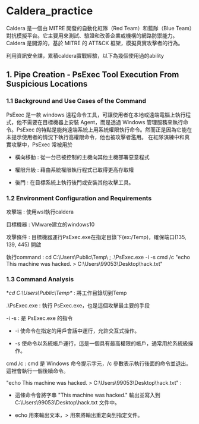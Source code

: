 # Caldera_practice
Caldera 是一個由 MITRE 開發的自動化紅隊（Red Team）和藍隊（Blue Team）對抗模擬平台。它主要用來測試、驗證和改善企業或機構的網路防禦能力。Caldera 是開源的，基於 MITRE 的 ATT&CK 框架，模擬真實攻擊者的行為。


利用資訊安全課，累積caldera實戰經驗，以下為幾個使用過的ability

## 1. Pipe Creation - PsExec Tool Execution From Suspicious Locations
### 1.1 Background and Use Cases of the Command
  PsExec 是一款 windows 遠程命令工具，可讓使用者在本地或遠端電腦上執行程式，他不需要在目標機器上安裝 Agent，而是透過 Windows 管理服務來執行命令。PsExec 的特點是能夠遠端系統上用系統權限執行命令。然而正是因為它能在未提示使用者的情況下執行高權限命令，他也被攻擊者濫用。
  	在紅隊演練中和真實攻擊中，PsExec 常被用於

   
  + 橫向移動 : 從一台已被控制的主機向其他主機部署惡意程式

  
  + 權限升級 : 藉由系統權限執行程式已取得更高存取權

  
  + 後門 : 在目標系統上執行後門或安裝其他攻擊工具。
### 1.2 Environment Configuration and Requirements
攻擊端 : 使用wsl執行caldera

目標機器 : VMware建立的windows10

攻擊條件 : 目標機器運行PsExec.exe在指定目錄下(ex:/Temp)，確保端口(135, 139, 445) 開啟

執行command : cd C:\Users\Public\Temp\ ; .\PsExec.exe -i -s cmd /c "echo This machine was hacked. > C:\Users\99053\Desktop\hack.txt"


### 1.3 Command Analysis

**cd C:\Users\Public\Temp\** : 將工作目錄切到Temp


.\PsExec.exe : 執行 PsExec.exe，也是這個攻擊最主要的手段


-i -s  :  是 PsExec.exe 的指令


+ -i 使命令在指定的用戶會話中運行，允許交互式操作。


+ -s 使命令以系統帳戶運行，這是一個具有最高權限的帳戶，通常用於系統級操作。


cmd /c : cmd 是 Windows 命令提示字元，/c 參數表示執行後面的命令並退出。這裡會執行一個後續命令。


"echo This machine was hacked. > C:\Users\99053\Desktop\hack.txt" : 


+ 這條命令會將字串 "This machine was hacked." 輸出並寫入到 C:\Users\99053\Desktop\hack.txt 文件中。


+ echo 用來輸出文本，> 用來將輸出重定向到指定文件。
